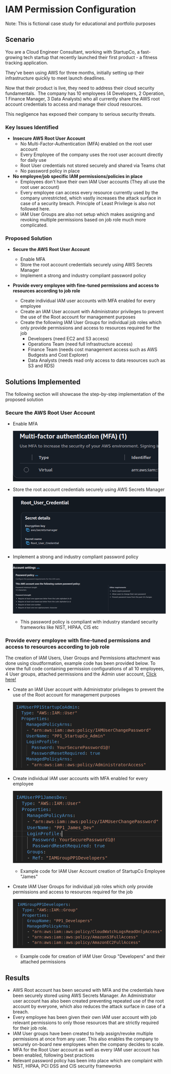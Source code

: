 # IAM Permission Configuration

Note: This is fictional case study for educational and portfolio purposes



## Scenario

You are a Cloud Engineer Consultant, working with StartupCo, a fast-growing tech startup that recently launched their first product - a fitness tracking application.

They've been using AWS for three months, initially setting up their infrastructure quickly to meet launch deadlines.

Now that their product is live, they need to address their cloud security fundamentals.  The company has 10 employees (4 Developers, 2 Operation, 1 Finance Manager, 3 Data Analysts) who all currently share the AWS root account credentials to access and manage their cloud resources.

This negligence has exposed their company to serious security threats.

### **Key Issues Identified** 

* **Insecure AWS Root User Account**
  * No Multi-Factor-Authentication (MFA) enabled on the root user account
  * Every Employee of the company uses the root user account directly for daily use
  * Root User credentials not stored securely and shared via Teams chat
  * No password policy in place
* **No employee/job specific IAM permissions/policies in place**
  - Employees don't have their own IAM User accounts (They all use the root user account)
  - Every employee can access every resource currently used by the company unrestricted, which vastly increases the attack surface in case of a security breach. Principle of Least Privilege is also not followed here.
  - IAM User Groups are also not setup which makes assigning and revoking multiple permissions based on job role much more complicated.

### Proposed Solution ###

* **Secure the AWS Root User Account**
  * Enable MFA
  * Store the root account credentials securely using AWS Secrets Manager
  * Implement a strong and industry compliant password policy 

* **Provide every employee with fine-tuned permissions and access to resources according to job role**
  * Create individual IAM user accounts with MFA enabled for every employee
  * Create an IAM User account with Administrator privileges to prevent the use of the Root account for management purposes
  * Create the following IAM User Groups for individual job roles which only provide permissions and access to resources required for the job
     * Developers (need EC2 and S3 access)
     * Operations Team (need full infrastructure access)
     * Finance Team (needs cost management access such as AWS Budgests and Cost Explorer)
     * Data Analysts (needs read only access to data resources such as S3 and RDS)




## Solutions Implemented ##
The following section will showcase the step-by-step implementation of the proposed solution
### Secure the AWS Root User Account ###

* Enable MFA

  ![Adding a Virtual MFA device to the Root User Account](Images/image.png)

* Store the root account credentials securely using AWS Secrets Manager
  
  ![Credentials Securely stored in AWS Secrets Manager](Images/image2.png)

* Implement a strong and industry compliant password policy

  ![Created an "Administrators" User Group](Images/image3.png)
  * This password policy is compliant with industry standard security frameworks like NIST, HIPAA, CIS etc

### Provide every employee with fine-tuned permissions and access to resources according to job role ###

The creation of IAM Users, User Groups and Permissions attachment was done using cloudformation, example code has been provided below. To view the full code containing permission configurations of all 10 employees, 4 User groups, attached permissions and the Admin user account, [Click here!](Cloudformation/PP1_IAM.yml)

 * Create an IAM User account with Administrator privileges to prevent the use of the Root account for management purposes

   ![Administrator User Account](Images/image4.png)

 * Create individual IAM user accounts with MFA enabled for every employee

   ![IAM User Account](Images/image5.png)
   * Example code for IAM User Account creation of StartupCo Employee "James"

* Create IAM User Groups for individual job roles which only provide permissions and access to resources required for the job
   
   ![IAM User Group](Images/image6.png)
   * Example code for creation of IAM User Group "Developers" and their attached permissions 

## Results

* AWS Root account has been secured with MFA and the credentials have been securely stored using AWS Secrets Manager. An Administrator user account has also been created preventing repeated use of the root account by everyone, which also reduces the attack surface in case of a breach.
*	Every employee has been given their own IAM user account with job relevant permissions to only those resources that are strictly required for their job role.
*	IAM User groups have been created to help assign/revoke multiple permissions at once from any user. This also enables the company to securely on-board new employees when the company decides to scale.
*	MFA for the Root User account as well as every IAM user account has been enabled, following best practices
*	Relevant password policy has been into place which are complaint with NIST, HIPAA, PCI DSS and CIS security frameworks

